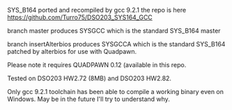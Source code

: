 SYS_B164 ported and recompiled by gcc 9.2.1
the repo is here https://github.com/Turro75/DSO203_SYS164_GCC

branch master produces SYSGCC which is the standard SYS_B164 master

branch insertAlterbios produces SYSGCCA which is the standard SYS_B164 patched by alterbios for use with Quadpawn.

Please note it requires QUADPAWN 0.12 (available in this repo.

Tested on DSO203 HW2.72 (8MB) and DSO203 HW2.82.

Only gcc 9.2.1 toolchain has been able to compile a working binary even on Windows. May be in the future I'll try to understand why.
